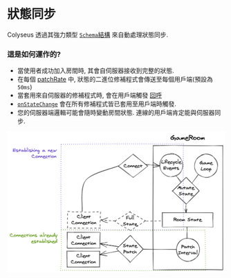 # 狀態同步

Colyseus 透過其強力類型 [`Schema`結構](/state/schema/) 來自動處理狀態同步.

### 這是如何運作的?

- 當使用者成功加入房間時, 其會自伺服器接收到完整的狀態.
- 在每個 [patchRate](/server/room/#patchrate-number) 中, 狀態的二進位修補程式會傳送至每個用戶端(預設為 `50ms`)
- 當套用來自伺服器的修補程式時, 會在用戶端觸發 [回呼](/state/schema/#callbacks)
- [`onStateChange`](/client/room/#onstatechange) 會在所有修補程式皆已套用至用戶端時觸發.
- 您的伺服器端邏輯可能會隨時變動房間狀態. 連線的用戶端肯定能與伺服器同步.

![狀態同步圖表](state-sync.png)
